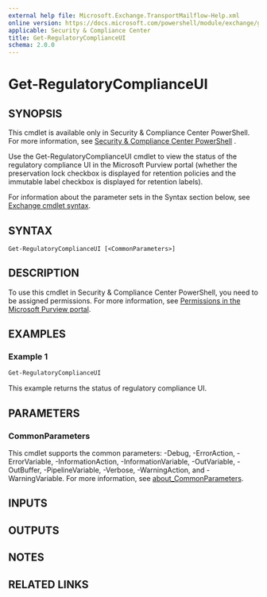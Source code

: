 ```yaml
---
external help file: Microsoft.Exchange.TransportMailflow-Help.xml
online version: https://docs.microsoft.com/powershell/module/exchange/get-regulatorycomplianceui
applicable: Security & Compliance Center
title: Get-RegulatoryComplianceUI
schema: 2.0.0
---
```


# Get-RegulatoryComplianceUI

## SYNOPSIS
This cmdlet is available only in Security & Compliance Center PowerShell. For more information, see [Security & Compliance Center PowerShell](https://docs.microsoft.com/powershell/exchange/scc-powershell)
.

Use the Get-RegulatoryComplianceUI cmdlet to view the status of the regulatory compliance UI in the Microsoft Purview portal (whether the preservation lock checkbox is displayed for retention policies and the immutable label checkbox is displayed for retention labels).

For information about the parameter sets in the Syntax section below, see [Exchange cmdlet syntax](https://docs.microsoft.com/powershell/exchange/exchange-cmdlet-syntax).

## SYNTAX

```
Get-RegulatoryComplianceUI [<CommonParameters>]
```

## DESCRIPTION
To use this cmdlet in Security & Compliance Center PowerShell, you need to be assigned permissions. For more information, see [Permissions in the Microsoft Purview portal](https://docs.microsoft.com/microsoft-365/compliance/microsoft-365-compliance-center-permissions).

## EXAMPLES

### Example 1
```powershell
Get-RegulatoryComplianceUI
```

This example returns the status of regulatory compliance UI.

## PARAMETERS

### CommonParameters
This cmdlet supports the common parameters: -Debug, -ErrorAction, -ErrorVariable, -InformationAction, -InformationVariable, -OutVariable, -OutBuffer, -PipelineVariable, -Verbose, -WarningAction, and -WarningVariable. For more information, see [about_CommonParameters](https://go.microsoft.com/fwlink/p/?LinkID=113216).

## INPUTS

### 

## OUTPUTS

### 

## NOTES

## RELATED LINKS

